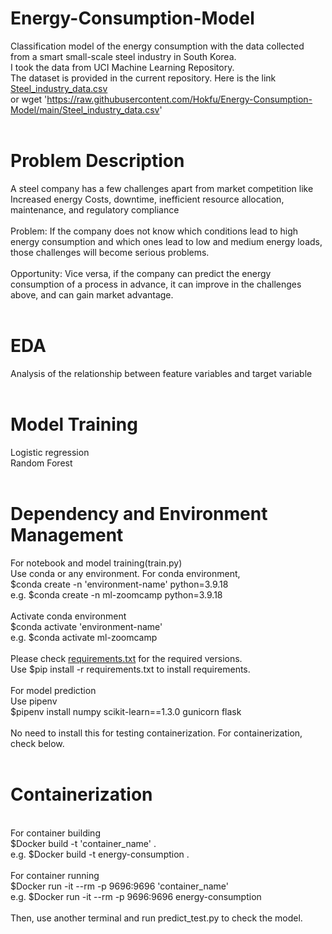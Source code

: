 # Energy-Consumption-Model
Classification model of the energy consumption with the data collected from a smart small-scale steel industry in South Korea.<br> 
I took the data from UCI Machine Learning Repository.<br>
The dataset is provided in the current repository. Here is the link [Steel_industry_data.csv](https://github.com/Hokfu/Energy-Consumption-Model/blob/main/Steel_industry_data.csv)
<br>
or wget 'https://raw.githubusercontent.com/Hokfu/Energy-Consumption-Model/main/Steel_industry_data.csv'
<br>
<br>
# Problem Description
A steel company has a few challenges apart from market competition like Increased energy Costs, downtime, inefficient resource allocation, maintenance, and regulatory compliance <br><br>
Problem: If the company does not know which conditions lead to high energy consumption and which ones lead to low and medium energy loads, those challenges will become serious problems. <br><br>
Opportunity: Vice versa, if the company can predict the energy consumption of a process in advance, it can improve in the challenges above, and can gain market advantage.
<br>
<br>
# EDA
Analysis of the relationship between feature variables and target variable
<br>
<br>
# Model Training
Logistic regression<br>
Random Forest
<br>
<br>
# Dependency and Environment Management
For notebook and model training(train.py) <br>
Use conda or any environment. For conda environment, <br>
$conda create -n 'environment-name' python=3.9.18<br>
e.g. $conda create -n ml-zoomcamp python=3.9.18<br><br>
Activate conda environment<br>
$conda activate 'environment-name'<br>
e.g. $conda activate ml-zoomcamp<br><br>
Please check [requirements.txt](https://github.com/Hokfu/Energy-Consumption-Model/blob/main/requirements.txt) for the required versions.<br>
Use $pip install -r requirements.txt to install requirements. 
<br>
<br>
For model prediction<br>
Use pipenv<br>
$pipenv install numpy scikit-learn==1.3.0 gunicorn flask
<br><br>
No need to install this for testing containerization. For containerization, check below.
<br>
<br>
# Containerization
<br>
For container building 
<br>
$Docker build -t 'container_name' .<br>
e.g. $Docker build -t energy-consumption .
<br><br>
For container running
<br>
$Docker run -it --rm -p 9696:9696 'container_name'<br>
e.g. $Docker run -it --rm -p 9696:9696 energy-consumption<br><br>
Then, use another terminal and run predict_test.py to check the model.










